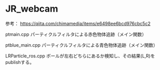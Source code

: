 # JR_webcam
参考： https://qiita.com/chimamedia/items/e6498ee6bcd976cbc5c2

ptmain.cpp
パーティクルフィルタによる赤色物体追跡（メイン関数）

ptblue_main.cpp
パーティクルフィルタによる青色物体追跡（メイン関数）

LRParticle_ros.cpp
ボールが左右どちらにあるか検知し、その結果(L,R)をpublishする。
